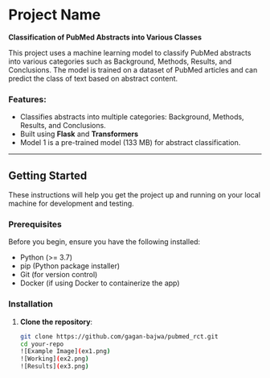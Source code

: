 # Project Name

**Classification of PubMed Abstracts into Various Classes**

This project uses a machine learning model to classify PubMed abstracts into various categories such as Background, Methods, Results, and Conclusions. The model is trained on a dataset of PubMed articles and can predict the class of text based on abstract content.

### Features:
- Classifies abstracts into multiple categories: Background, Methods, Results, and Conclusions.
- Built using **Flask** and **Transformers**
- Model 1 is a pre-trained model (133 MB) for abstract classification.

---

## Getting Started

These instructions will help you get the project up and running on your local machine for development and testing.

### Prerequisites

Before you begin, ensure you have the following installed:

- Python (>= 3.7)
- pip (Python package installer)
- Git (for version control)
- Docker (if using Docker to containerize the app)

### Installation

1. **Clone the repository**:
   ```bash
   git clone https://github.com/gagan-bajwa/pubmed_rct.git
   cd your-repo
   ![Example Image](ex1.png)
   ![Working](ex2.png)
   ![Results](ex3.png)

